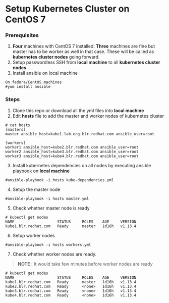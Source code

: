# Setup Kubernetes Cluster on CentOS 7

### Prerequisites
1. **Four** machines with CentOS 7 installed. **Three** machines are fine but master has to be  worker as well in that case. These will be called as **kubernetes cluster nodes** going forward.
2. Setup passwordless SSH from **local machine** to all **kubernetes cluster nodes**
3. Install ansible on local machine
 ```
 On fedora/CentOS machines
#yum install ansible
 ```

### Steps

1. Clone this repo or download all the yml files into **local machine**
2. Edit **hosts** file to add the master and worker nodes of kubernetes cluster
```
# cat hosts
[masters]
master ansible_host=kube1.lab.eng.blr.redhat.com ansible_user=root

[workers]
worker1 ansible_host=kube2.blr.redhat.com ansible_user=root
worker2 ansible_host=kube3.blr.redhat.com ansible_user=root
worker3 ansible_host=kube4.blr.redhat.com ansible_user=root

```
3. Install kubernetes dependencies on all nodes by executing ansible playbook on **local machine**
```
#ansible-playbook -i hosts kube-dependencies.yml
```
4. Setup the master node
```
#ansible-playbook -i hosts master.yml
```
5. Check whether master node is ready
```
# kubectl get nodes
NAME                   STATUS     ROLES    AGE     VERSION
kube1.blr.redhat.com   Ready      master   1d16h   v1.13.4

```
6. Setup worker nodes
```
#ansible-playbook -i hosts workers.yml
```
7. Check whether worker nodes are ready.
> **NOTE** : It would take few minutes before worker nodes are ready
```
# kubectl get nodes
NAME                   STATUS     ROLES    AGE     VERSION
kube1.blr.redhat.com   Ready      master   1d16h   v1.13.4
kube2.blr.redhat.com   Ready      <none>   1d16h   v1.13.4
kube3.blr.redhat.com   Ready      <none>   1d16h   v1.13.4
kube4.blr.redhat.com   Ready      <none>   1d16h   v1.13.4

```
